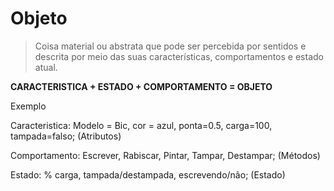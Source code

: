 # Objeto
> Coisa material ou abstrata que pode ser percebida por sentidos e descrita por meio das suas características, comportamentos e estado atual.


**CARACTERISTICA + ESTADO + COMPORTAMENTO = OBJETO**


Exemplo


Caracteristica: Modelo = Bic, cor = azul, ponta=0.5, carga=100, tampada=falso;
(Atributos)


Comportamento: Escrever, Rabiscar, Pintar, Tampar, Destampar;
(Métodos)


Estado: % carga, tampada/destampada, escrevendo/não;
(Estado)






